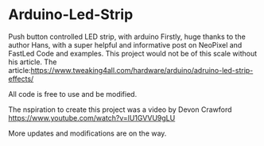# Arduino-Led-Strip
Push button controlled LED strip, with arduino
Firstly, huge thanks to the author Hans, with a super helpful and informative post on NeoPixel and FastLed Code and examples. This project would not be of this scale without his article.
The article:https://www.tweaking4all.com/hardware/arduino/adruino-led-strip-effects/

All code is free to use and be modified.

The nspiration to create this project was a video by Devon Crawford 
https://www.youtube.com/watch?v=lU1GVVU9gLU

More updates and modifications are on the way.
